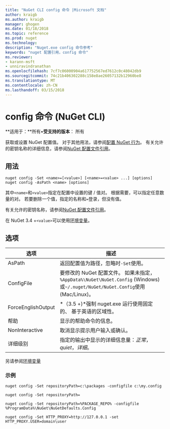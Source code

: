 ```yaml
---
title: "NuGet CLI config 命令 |Microsoft 文档"
author: kraigb
ms.author: kraigb
manager: ghogen
ms.date: 01/18/2018
ms.topic: reference
ms.prod: nuget
ms.technology: 
description: "Nuget.exe config 命令参考"
keywords: "nuget 配置引用，config 命令"
ms.reviewer:
- karann-msft
- unniravindranathan
ms.openlocfilehash: 7cf7c06000904a617752567ed7612c0c48042db9
ms.sourcegitcommit: 74c21b406302288c158e8ae26057132b12960be8
ms.translationtype: MT
ms.contentlocale: zh-CN
ms.lasthandoff: 03/15/2018
---
```

# <a name="config-command-nuget-cli"></a>config 命令 (NuGet CLI)

**适用于：**所有&bullet;**受支持的版本**： 所有

获取或设置 NuGet 配置值。 对于其他用法，请参阅[配置 NuGet 行为](../consume-packages/configuring-nuget-behavior.md)。 有关允许的密钥名称的详细信息，请参阅[NuGet 配置文件引用](../reference/nuget-config-file.md)。

## <a name="usage"></a>用法

```cli
nuget config -Set <name>=[<value>] [<name>=<value> ...] [options]
nuget config -AsPath <name> [options]
```

其中`<name>`和`<value>`指定在配置中设置的键 / 值对。 根据需要，可以指定任意数量的对。 若要删除一个值，指定的名称和`=`登录，但没有值。

有关允许的密钥名称，请参阅[NuGet 配置文件引用](../reference/nuget-config-file.md)。

在 NuGet 3.4 +`<value>`可以使用[环境变量](cli-ref-environment-variables.md)。

## <a name="options"></a>选项

| 选项 | 描述 |
| --- | --- |
| AsPath | 返回配置值为路径，忽略时`-Set`使用。 |
| ConfigFile | 要修改的 NuGet 配置文件。 如果未指定， `%AppData%\NuGet\NuGet.Config` (Windows) 或`~/.nuget/NuGet/NuGet.Config`使用 (Mac/Linux)。|
| ForceEnglishOutput | *（3.5 +)*强制 nuget.exe 运行使用固定的、 基于英语的区域性。 |
| 帮助 | 显示的帮助命令的信息。 |
| NonInteractive | 取消显示提示用户输入或确认。 |
| 详细级别 | 指定的输出中显示的详细信息量：*正常*， *quiet*，*详细*。 |

另请参阅[环境变量](cli-ref-environment-variables.md)

### <a name="examples"></a>示例

```cli
nuget config -Set repositoryPath=c:\packages -configfile c:\my.config

nuget config -Set repositoryPath=

nuget config -Set repositoryPath=%PACKAGE_REPO% -configfile %ProgramData%\NuGet\NuGetDefaults.Config

nuget config -Set HTTP_PROXY=http://127.0.0.1 -set HTTP_PROXY.USER=domain\user
```
